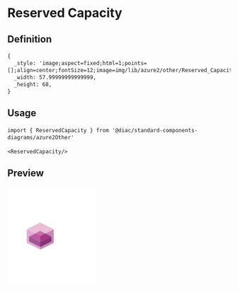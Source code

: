 # Reserved Capacity

## Definition

```
{
  _style: 'image;aspect=fixed;html=1;points=[];align=center;fontSize=12;image=img/lib/azure2/other/Reserved_Capacity.svg;strokeColor=none;',
  _width: 57.99999999999999,
  _height: 68,
}
```

## Usage

```
import { ReservedCapacity } from '@diac/standard-components-diagrams/azure2Other'

<ReservedCapacity/>
```

## Preview

<img src="./reserved-capacity.png" width="200"/>
